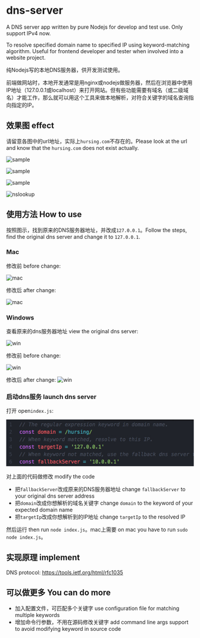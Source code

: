 # dns-server
A DNS server app written by pure Nodejs for develop and test use. Only support IPv4 now.

To resolve specified domain name to specified IP using keyword-matching algorithm. Useful for frontend developer and tester when involved into a website project.

纯Nodejs写的本地DNS服务器，供开发测试使用。

前端做网站时，本地开发通常是用nginx或nodejs做服务器，然后在浏览器中使用IP地址（127.0.0.1或localhost）来打开网站。但有些功能需要有域名（或二级域名）才能工作，那么就可以用这个工具来做本地解析，对符合关键字的域名查询指向指定的IP。

## 效果图 effect

请留意各图中的url地址，实际上`hursing.com`不存在的。Please look at the url and know that the `hursing.com` does not exist actually.

![sample](image/sample-1.jpg)

![sample](image/sample-2.jpg)

![sample](image/sample-3.jpg)

![nslookup](image/nslookup.jpg)


## 使用方法 How to use

按照图示，找到原来的DNS服务器地址，并改成`127.0.0.1`。Follow the steps, find the original dns server and change it to `127.0.0.1`.

### Mac

修改前 before change:

![mac](image/mac-before.jpg)

修改后 after change:

![mac](image/mac-after.jpg)

### Windows

查看原来的dns服务器地址 view the original dns server:

![win](image/win-view-dns.jpg)

修改前 before change:

![win](image/win-before.jpg)

修改后 after change:
![win](image/win-after.jpg)

### 启动dns服务 launch dns server

打开 open`index.js`:

![code](image/code.jpg)

对上面的代码做修改 modify the code

- 把`fallbackServer`改成原来的DNS服务器地址 change `fallbackServer` to your original dns server address
- 把`domain`改成你想解析的域名关键字 change `domain` to the keyword of your expected domain name
- 把`targetIp`改成你想解析到的IP地址 change `targetIp` to the resolved IP

然后运行 then run `node index.js`。mac上需要 on mac you have to run `sudo node index.js`。

## 实现原理 implement

DNS protocol: https://tools.ietf.org/html/rfc1035

## 可以做更多 You can do more

- 加入配置文件，可匹配多个关键字 use configuration file for matching multiple keywords
- 增加命令行参数，不用在源码修改关键字 add command line args support to avoid modifying keyword in source code
